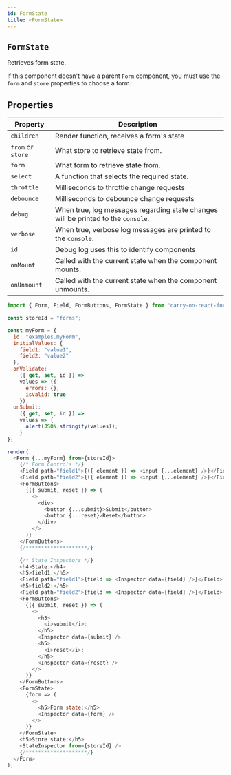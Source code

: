 ```yaml
---
id: FormState
title: <FormState>
---
```


## `FormState`

Retrieves form state.

If this component doesn't have a parent `Form` component, you must use the `form` and `store` properties to choose a form.

## Properties

| Property          | Description                                                                       |
| ----------------- | --------------------------------------------------------------------------------- |
| `children`        | Render function, receives a form's state                                          |
| `from` or `store` | What store to retrieve state from.                                                |
| `form`            | What form to retrieve state from.                                                 |
| `select`          | A function that selects the required state.                                       |
| `throttle`        | Milliseconds to throttle change requests                                          |
| `debounce`        | Milliseconds to debounce change requests                                          |
| `debug`           | When true, log messages regarding state changes will be printed to the `console`. |
| `verbose`         | When true, verbose log messages are printed to the `console`.                     |
| `id`              | Debug log uses this to identify components                                        |
| `onMount`         | Called with the current state when the component mounts.                          |
| `onUnmount`       | Called with the current state when the component unmounts.                        |

```js live noInline
import { Form, Field, FormButtons, FormState } from "carry-on-react-forms";

const storeId = "forms";

const myForm = {
  id: "examples.myForm",
  initialValues: {
    field1: "value1",
    field2: "value2"
  },
  onValidate:
    ({ get, set, id }) =>
    values => ({
      errors: {},
      isValid: true
    }),
  onSubmit:
    ({ get, set, id }) =>
    values => {
      alert(JSON.stringify(values));
    }
};

render(
  <Form {...myForm} from={storeId}>
    {/* Form Controls */}
    <Field path="field1">{({ element }) => <input {...element} />}</Field>
    <Field path="field2">{({ element }) => <input {...element} />}</Field>
    <FormButtons>
      {({ submit, reset }) => (
        <>
          <div>
            <button {...submit}>Submit</button>
            <button {...reset}>Reset</button>
          </div>
        </>
      )}
    </FormButtons>
    {/********************/}

    {/* State Inspectors */}
    <h4>State:</h4>
    <h5>field1:</h5>
    <Field path="field1">{field => <Inspector data={field} />}</Field>
    <h5>field2:</h5>
    <Field path="field2">{field => <Inspector data={field} />}</Field>
    <FormButtons>
      {({ submit, reset }) => (
        <>
          <h5>
            <i>submit</i>:
          </h5>
          <Inspector data={submit} />
          <h5>
            <i>reset</i>:
          </h5>
          <Inspector data={reset} />
        </>
      )}
    </FormButtons>
    <FormState>
      {form => (
        <>
          <h5>Form state:</h5>
          <Inspector data={form} />
        </>
      )}
    </FormState>
    <h5>Store state:</h5>
    <StateInspector from={storeId} />
    {/********************/}
  </Form>
);
```

